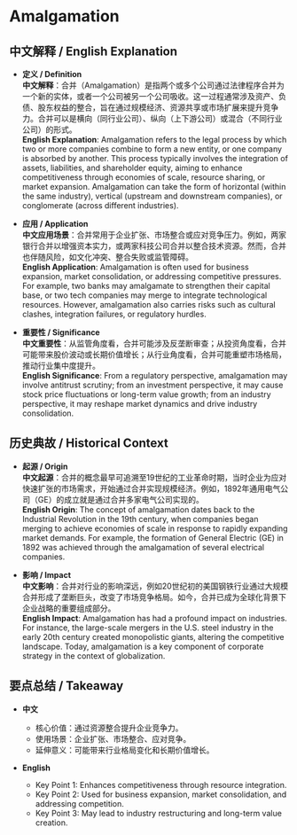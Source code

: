 # Amalgamation

## 中文解释 / English Explanation

* **定义 / Definition**  
  **中文解释**：合并（Amalgamation）是指两个或多个公司通过法律程序合并为一个新的实体，或者一个公司被另一个公司吸收。这一过程通常涉及资产、负债、股东权益的整合，旨在通过规模经济、资源共享或市场扩展来提升竞争力。合并可以是横向（同行业公司）、纵向（上下游公司）或混合（不同行业公司）的形式。  
  **English Explanation**: Amalgamation refers to the legal process by which two or more companies combine to form a new entity, or one company is absorbed by another. This process typically involves the integration of assets, liabilities, and shareholder equity, aiming to enhance competitiveness through economies of scale, resource sharing, or market expansion. Amalgamation can take the form of horizontal (within the same industry), vertical (upstream and downstream companies), or conglomerate (across different industries).

* **应用 / Application**  
  **中文应用场景**：合并常用于企业扩张、市场整合或应对竞争压力。例如，两家银行合并以增强资本实力，或两家科技公司合并以整合技术资源。然而，合并也伴随风险，如文化冲突、整合失败或监管障碍。  
  **English Application**: Amalgamation is often used for business expansion, market consolidation, or addressing competitive pressures. For example, two banks may amalgamate to strengthen their capital base, or two tech companies may merge to integrate technological resources. However, amalgamation also carries risks such as cultural clashes, integration failures, or regulatory hurdles.

* **重要性 / Significance**  
  **中文重要性**：从监管角度看，合并可能涉及反垄断审查；从投资角度看，合并可能带来股价波动或长期价值增长；从行业角度看，合并可能重塑市场格局，推动行业集中度提升。  
  **English Significance**: From a regulatory perspective, amalgamation may involve antitrust scrutiny; from an investment perspective, it may cause stock price fluctuations or long-term value growth; from an industry perspective, it may reshape market dynamics and drive industry consolidation.

## 历史典故 / Historical Context

* **起源 / Origin**  
  **中文起源**：合并的概念最早可追溯至19世纪的工业革命时期，当时企业为应对快速扩张的市场需求，开始通过合并实现规模经济。例如，1892年通用电气公司（GE）的成立就是通过合并多家电气公司实现的。  
  **English Origin**: The concept of amalgamation dates back to the Industrial Revolution in the 19th century, when companies began merging to achieve economies of scale in response to rapidly expanding market demands. For example, the formation of General Electric (GE) in 1892 was achieved through the amalgamation of several electrical companies.

* **影响 / Impact**  
  **中文影响**：合并对行业的影响深远，例如20世纪初的美国钢铁行业通过大规模合并形成了垄断巨头，改变了市场竞争格局。如今，合并已成为全球化背景下企业战略的重要组成部分。  
  **English Impact**: Amalgamation has had a profound impact on industries. For instance, the large-scale mergers in the U.S. steel industry in the early 20th century created monopolistic giants, altering the competitive landscape. Today, amalgamation is a key component of corporate strategy in the context of globalization.

## 要点总结 / Takeaway

* **中文**  
  - 核心价值：通过资源整合提升企业竞争力。  
  - 使用场景：企业扩张、市场整合、应对竞争。  
  - 延伸意义：可能带来行业格局变化和长期价值增长。

* **English**  
  - Key Point 1: Enhances competitiveness through resource integration.  
  - Key Point 2: Used for business expansion, market consolidation, and addressing competition.  
  - Key Point 3: May lead to industry restructuring and long-term value creation.